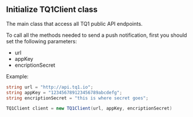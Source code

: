 ## Initialize TQ1Client class

The main class that access all TQ1 public API endpoints.

To call all the methods needed to send a push notification, first you should set the following parameters:

  - url
  - appKey
  - encriptionSecret

Example:

```csharp
string url = "http://api.tq1.io";
string appKey = "123456789123456789abcdefg";
string encriptionSecret = "this is where secret goes";

TQ1Client client = new TQ1Client(url, appKey, encriptionSecret)
```
